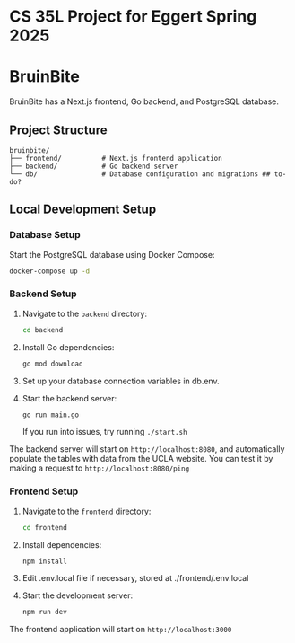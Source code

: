 # CS 35L Project for Eggert Spring 2025

# BruinBite

BruinBite has a Next.js frontend, Go backend, and PostgreSQL database.

## Project Structure

```
bruinbite/
├── frontend/          # Next.js frontend application
├── backend/           # Go backend server
└── db/                # Database configuration and migrations ## to-do?
```

## Local Development Setup

### Database Setup

Start the PostgreSQL database using Docker Compose:
   ```bash
   docker-compose up -d
   ```

### Backend Setup

1. Navigate to the `backend` directory:
   ```bash
   cd backend
   ```

2. Install Go dependencies:
   ```bash
   go mod download
   ```

3. Set up your database connection variables in db.env.

4. Start the backend server:
   ```bash
   go run main.go
   ```
   If you run into issues, try running `./start.sh`

The backend server will start on `http://localhost:8080`, and automatically populate the tables with data from the UCLA website. You can test it by making a request to `http://localhost:8080/ping`

### Frontend Setup

1. Navigate to the `frontend` directory:
   ```bash
   cd frontend
   ```

2. Install dependencies:
   ```bash
   npm install
   ```

3. Edit .env.local file if necessary, stored at ./frontend/.env.local

4. Start the development server:
   ```bash
   npm run dev
   ```

The frontend application will start on `http://localhost:3000`
